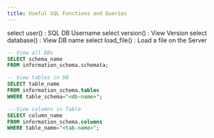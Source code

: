 ```yaml
---
title: Useful SQL Functions and Queries
---
```


select user() : SQL DB Username
select version() : View Version
select database() : View DB name
select load_file() : Load a file on the Server

````sql
-- View all DBs
SELECT schema_name 
FROM information_schema.schemata; 

-- View tables in DB
SELECT table_name 
FROM information_schema.tables 
WHERE table_schema="<db-name>"; 

---View columns in Table
SELECT column_name 
FROM information_schema.columns 
WHERE table_name="<tab-name>"; 
````